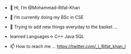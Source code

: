 - 👋 Hi, I’m @Mohammad-Rifat-Khan
- 👀 I’m currently doing my BSc in CSE
- 🌱 Trying to add new things everyday to the basket ...
 

- leanred Languages-> C++
                      Java
                      SQL

- 📫 How to reach me ...
             https://twitter.com/_l_Rifat_khan_l
